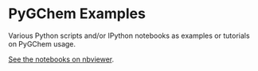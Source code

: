 PyGChem Examples
================

Various Python scripts and/or IPython notebooks as examples or tutorials on PyGChem usage.

[See the notebooks on nbviewer](http://nbviewer.ipython.org/github/benbovy/PyGChem_examples/blob/master/Index.ipynb).

